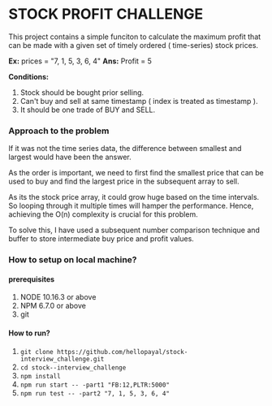 # STOCK PROFIT CHALLENGE

This project contains a simple funciton to calculate the maximum profit that can be made with a given set of timely ordered ( time-series) stock prices.

**Ex:** prices = "7, 1, 5, 3, 6, 4"
**Ans:**  Profit = 5

**Conditions:**

1. Stock should be bought prior selling.
2. Can't buy and sell at same timestamp ( index is treated as timestamp ).
3. It should be one trade of BUY and SELL.

### Approach to the problem

If it was not the time series data, the difference between smallest and largest would have been 
the answer. 

As the order is important, we need to first find the smallest price that can be used to buy and find the largest price 
in the subsequent array to sell.

As its the stock price array, it could grow huge based on the time intervals. So looping through it multiple times
will hamper the performance. Hence, achieving  the O(n) complexity is crucial for this problem.


To solve this,  I have used a subsequent number comparison technique and buffer to store intermediate buy price
 and profit values.

### How to setup on local machine?

#### prerequisites
1. NODE 10.16.3 or above
2. NPM  6.7.0 or above
3. git

#### How to run?

1. `git clone https://github.com/hellopayal/stock-interview_challenge.git`
2. `cd stock--interview_challenge`
3. `npm install`
4. `npm run start -- -part1 "FB:12,PLTR:5000"`   
5.  `npm run test -- -part2 "7, 1, 5, 3, 6, 4"` 
